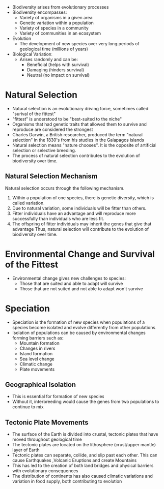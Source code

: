 - Biodiversity arises from evolutionary processes
- Biodiversity encompasses:
	- Variety of organisms in a given area
	- Genetic variation within a population
	- Variety of species in a community
	- Variety of communities in an ecosystem
- Evolution
	- The development of new species over very long periods of geological time (millions of years)
- Biological Variation:
	- Arises randomly and can be:
		- Beneficial (helps with survival)
		- Damaging (hinders survival)
		- Neutral (no impact on survival)
# Natural Selection
- Natural selection is an evolutionary driving force, sometimes called "surival of the fittest"
- "fittest" is understood to be "best-suited to the niche"
- Organisms that had genetic traits that allowed them to survive and reproduce are considered the strongest
- Charles Darwin, a British researcher, produced the term "natural selection" in the 1830's from his studies in the Galapagos islands
- Natural selection means "nature chooses". It is the opposite of artificial selection or selective breeding.
- The process of natural selection contributes to the evolution of biodiversity over time.
## Natural Selection Mechanism
Natural selection occurs through the following mechanism.
1. Within a population of one species, there is genetic diversity, which is called variation.
2. Due to natural variation, some individuals will be fitter than others.
3. Fitter individuals have an advantage and will reproduce more successfully than individuals who are less fit.
4. The offspring of fitter individuals may inherit the genes that give that advantage
Thus, natural selection will contribute to the evolution of biodiversity over time.
# Environmental Change and Survival of the Fittest
- Environmental change gives new challenges to species:
	- Those that are suited and able to adapt will survive
	- Those that are not suited and not able to adapt won't survive
# Speciation
- Speciation is the formation of new species when populations of a species become isolated and evolve differently from other populations.
- Isolation of populations can be caused by environmental changes forming barriers such as:
	- Mountain formation
	- Changes in rivers
	- Island formation
	- Sea level change
	- Climatic change
	- Plate movements
## Geographical Isolation
- This is essential for formation of new species
- Without it, interbreeding would cause the genes from two populations to continue to mix
## Tectonic Plate Movements
- The surface of the Earth is divided into crustal, tectonic plates that have moved throughout geological time
- The tectonic plates are located on the lithosphere (crust/upper mantle) layer of Earth
- Tectonic plates can separate, collide, and slip past each other. This can cause Earthquakes ,Volcanic Eruptions and create Mountains
- This has led to the creation of both land bridges and physical barriers with evolutionary consequences
- The distribution of continents has also caused climatic variations and variation in food supply, both contributing to evolution
